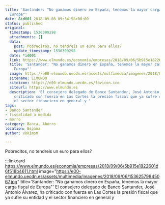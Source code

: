```yaml
---
title: 'Santander: "No ganamos dinero en España, tenemos la mayor carga fiscal de
  Europa"'
date: &id001 2018-09-08 09:34:58+00:00
status: published
original:
  timestamp: 1536399298
  attachments: []
  data:
    post: Pobrecitos, no tendreis un euro para ellos?
    update_timestamp: 1536399298
  date: *id001
  link: https://www.elmundo.es/economia/empresas/2018/09/06/5b915e1822601d6f518b4611.html
  title: 'Santander: "No ganamos dinero en España, tenemos la mayor carga fiscal de
    Europa"'
  image: https://e00-elmundo.uecdn.es/assets/multimedia/imagenes/2018/09/06/15362579845067.jpg
  sitename: ELMUNDO
  siteicon: https://e00-elmundo.uecdn.es/favicon.ico
  siteurl: https://www.elmundo.es
  description: 'El consejero delegado de Banco Santander, José Antonio Álvarez, ha
    criticado con fuerza en Las Cortes la presión fiscal que ya sufre su entidad y
    el sector financiero en general y '
tags:
- Banco Santander
- fiscalidad a medida
- morro
category: Banca, Ahorro
location: España
author: vokimon

---
```

Pobrecitos, no tendreis un euro para ellos?

:::linkcard https://www.elmundo.es/economia/empresas/2018/09/06/5b915e1822601d6f518b4611.html image="https://e00-elmundo.uecdn.es/assets/multimedia/imagenes/2018/09/06/15362579845067.jpg" title='Santander: "No ganamos dinero en España, tenemos la mayor carga fiscal de Europa"'
    El consejero delegado de Banco Santander, José Antonio Álvarez, ha criticado con fuerza en Las Cortes la presión fiscal que ya sufre su entidad y el sector financiero en general y 

